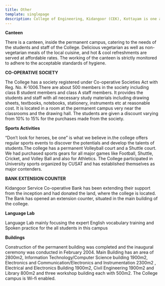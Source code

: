 ```yaml
---
title: Other
template: singlepage
description: College of Engineering, Kidangoor (CEK), Kottayam is one among the premier institutions in the state. The college is governed by the Co-operative Academy of Professional Education established by the Government of Kerala. The admissions are based on the rank obtained by the students in the State Entrance examinations and functioning of the college is according to the rules and regulations formulated by the Government of Kerala.
---
```



**Canteen**

There is a canteen, inside the permanent campus, catering to the needs of the students and staff of the College. Delicious vegetarian as well as non-vegetarian meals of the local cuisine, and hot & cool refreshments are served at affordable rates. The working of the canteen is strictly monitored to adhere to the acceptable standards of hygiene.


**CO-OPERATIVE SOCIETY**

The College has a society registered under Co-operative Societies Act with Reg. No. K-1006.There are about 500 members in the society including class B student members and class A staff members. It provides the students and staff with all necessary study materials including drawing sheets, textbooks, notebooks, stationery, instruments etc at reasonable cost. It is located in a room at the permanent campus very near the classrooms and the drawing hall. The students are given a discount varying from 10% to 15% for the purchases made from the society.


**Sports Activities**

“Don’t look for heroes, be one” is what we believe in.the college offers regular sports events to discover the potentials and develop the talents of students.The college has a permanent Volleyball court and a Shuttle court. We had purchased sports gears for all major games like Football, Shuttle, Cricket, and Volley Ball and also for Athletics. The College participated in University sports organized by CUSAT and has established themselves as major contenders.


**BANK EXTENSION COUNTER**

Kidangoor Service Co-operative Bank has been extending their support from the inception and had donated the land, where the college is located.  The Bank has opened an extension counter, situated in the main building of the college.


**Language Lab**

Language Lab mainly focusing the expert English vocabulary training and Spoken practice for the all students in this campus


**Buildings**

Construction of the permanent building was  completed and the inaugural ceremony was conducted in February 2004.  Main Building has an area of 2800m2,  Information Technology/Computer Science building 1900m2, Electronics and Communication/Electronics and Instrumentation 2300m2 , Electrical and Electronics Building 1900m2, Civil Engineering 1900m2 and Library 800m2 and three workshop building each with 500m2.  The College campus is Wi-fi enabled.
